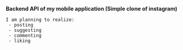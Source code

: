 
**Backend API of my mobile application (Simple clone of instagram)**
 
    I am planning to realize:
     - posting
     - suggesting
     - commenting
     - liking
